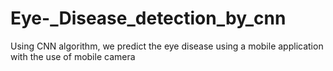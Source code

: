 # Eye-_Disease_detection_by_cnn
Using CNN algorithm, we predict the eye disease using a mobile application with the use of mobile camera
